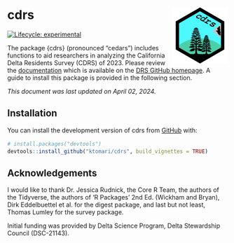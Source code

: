 
<!-- README.md is generated from README.Rmd. Please edit that file -->

# cdrs <img src='data-raw/icon.png' align="right" height="128" />

<!-- badges: start -->

[![Lifecycle:
experimental](https://img.shields.io/badge/lifecycle-experimental-orange.svg)](https://lifecycle.r-lib.org/articles/stages.html#experimental)
<!-- badges: end -->

The package {cdrs} (pronounced “cedars”) includes functions to aid
researchers in analyzing the California Delta Residents Survey (CDRS) of
2023. Please review the
[documentation](https://ktomari.github.io/DeltaResidentsSurvey/doc_cdrs_package.html)
which is available on the [DRS GitHub
homepage](https://ktomari.github.io/DeltaResidentsSurvey/). A guide to
install this package is provided in the following section.

*This document was last updated on April 02, 2024.*

## Installation

You can install the development version of cdrs from
[GitHub](https://github.com/) with:

``` r
# install.packages("devtools")
devtools::install_github("ktomari/cdrs", build_vignettes = TRUE)
```

## Acknowledgements

I would like to thank Dr. Jessica Rudnick, the Core R Team, the authors
of the Tidyverse, the authors of ‘R Packages’ 2nd Ed. (Wickham and
Bryan), Dirk Eddelbuettel et al. for the digest package, and last but
not least, Thomas Lumley for the survey package.

Initial funding was provided by Delta Science Program, Delta Stewardship
Council (DSC-21143).
